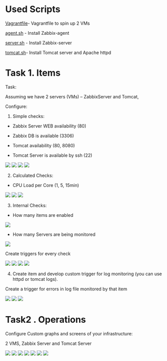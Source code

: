 # Used Scripts

[Vagrantfile](https://github.com/bubalush/zabbix-tasks/blob/ndolya_day3/day3/Vagrantfile)- Vagrantfile to spin up 2 VMs

[agent.sh](https://github.com/bubalush/zabbix-tasks/tree/ndolya_day3/day3/scripts/agent.sh) - Install Zabbix-agent

[server.sh](https://github.com/bubalush/zabbix-tasks/tree/ndolya_day3/day3/scripts/server.sh) - Install Zabbix-server

[tomcat.sh](https://github.com/bubalush/zabbix-tasks/tree/ndolya_day3/day3/scripts/tomcat.sh)- Install Tomcat server and Apache httpd

# Task 1. Items

Task:

Assuming we have 2 servers (VMs) – ZabbixServer and Tomcat,

Configure:

1. Simple checks:

- Zabbix Server WEB availability (80)

- Zabbix DB is available (3306)

- Tomcat availability (80, 8080)

- Tomcat Server is available by ssh (22)

<img src="pictures/Screenshot from 2017-07-26 13-39-46.png">

<img src="pictures/Screenshot from 2017-07-26 13-39-55.png">

<img src="pictures/Screenshot from 2017-07-26 13-40-06.png">

<img src="pictures/Screenshot from 2017-07-26 13-40-14.png">


2. Calculated Checks:

- CPU Load per Core (1, 5, 15min)

<img src="pictures/Screenshot from 2017-07-26 17-29-21.png"> 

<img src="pictures/Screenshot from 2017-07-26 17-35-19.png">

<img src="pictures/Screenshot from 2017-07-26 17-36-04.png">

3. Internal Checks:

- How many items are enabled

<img src="pictures/Screenshot from 2017-07-26 17-26-55.png">

- How many Servers are being monitored

<img src="pictures/Screenshot from 2017-07-26 17-28-24.png">

Create triggers for every check

<img src="pictures/Screenshot from 2017-07-26 17-44-14.png">

<img src="pictures/Screenshot from 2017-07-26 17-44-55.png">

<img src="pictures/Screenshot from 2017-07-26 13-41-16.png">

<img src="pictures/Screenshot from 2017-07-26 13-43-33.png">

4. Create item and develop custom trigger for log monitoring (you can use httpd or tomcat logs).

Create a trigger for errors in log file monitored by that item

<img src="pictures/Screenshot from 2017-07-26 17-47-43.png">

<img src="pictures/Screenshot from 2017-07-26 17-48-18.png">

<img src="pictures/Screenshot from 2017-07-26 17-52-14.png">

# Task2 . Operations

Configure Custom graphs and screens of your infrastructure:

2 VMS, Zabbix Server and Tomcat Server 

<img src="pictures/Screenshot from 2017-07-26 17-56-56.png">

<img src="pictures/Screenshot from 2017-07-26 18-02-04.png">

<img src="pictures/Screenshot from 2017-07-26 18-22-20.png">

<img src="pictures/Screenshot from 2017-07-26 18-02-50.png">

<img src="pictures/Screenshot from 2017-07-26 18-03-39.png">

<img src="pictures/Screenshot from 2017-07-26 18-24-22.png">

<img src="pictures/Screenshot from 2017-07-26 18-04-29.png">







